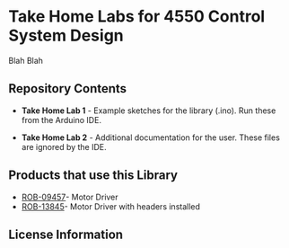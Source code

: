 Take Home Labs for 4550 Control System Design
=====================================================================

Blah Blah

Repository Contents
-------------------

* **Take Home Lab 1** - Example sketches for the library (.ino). Run these from the Arduino IDE. 



* **Take Home Lab 2** - Additional documentation for the user. These files are ignored by the IDE. 

Products that use this Library 
---------------------------------

* [ROB-09457](https://www.sparkfun.com/products/9457)- Motor Driver
* [ROB-13845](https://www.sparkfun.com/products/13845)- Motor Driver with headers installed


License Information
-------------------



